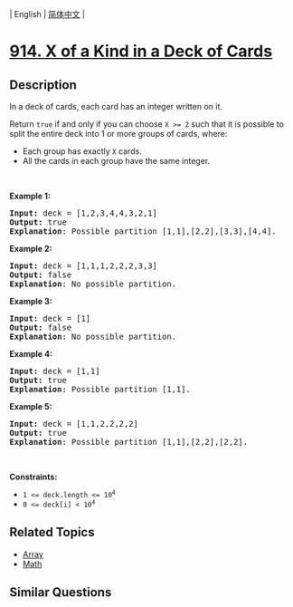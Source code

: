 
| English | [简体中文](README.md) |

# [914. X of a Kind in a Deck of Cards](https://leetcode-cn.com/problems/x-of-a-kind-in-a-deck-of-cards/)

## Description

<p>In a deck of cards, each card has an integer written on it.</p>

<p>Return <code>true</code> if and only if you can choose <code>X &gt;= 2</code> such that it is possible to split the entire deck into 1 or more groups of cards, where:</p>

<ul>
	<li>Each group has exactly <code>X</code> cards.</li>
	<li>All the cards in each group have the same integer.</li>
</ul>

<p>&nbsp;</p>
<p><strong>Example 1:</strong></p>

<pre>
<strong>Input:</strong> deck = [1,2,3,4,4,3,2,1]
<strong>Output:</strong> true
<strong>Explanation</strong>: Possible partition [1,1],[2,2],[3,3],[4,4].
</pre>

<p><strong>Example 2:</strong></p>

<pre>
<strong>Input:</strong> deck = [1,1,1,2,2,2,3,3]
<strong>Output:</strong> false
<strong>Explanation</strong>: No possible partition.
</pre>

<p><strong>Example 3:</strong></p>

<pre>
<strong>Input:</strong> deck = [1]
<strong>Output:</strong> false
<strong>Explanation</strong>: No possible partition.
</pre>

<p><strong>Example 4:</strong></p>

<pre>
<strong>Input:</strong> deck = [1,1]
<strong>Output:</strong> true
<strong>Explanation</strong>: Possible partition [1,1].
</pre>

<p><strong>Example 5:</strong></p>

<pre>
<strong>Input:</strong> deck = [1,1,2,2,2,2]
<strong>Output:</strong> true
<strong>Explanation</strong>: Possible partition [1,1],[2,2],[2,2].
</pre>

<p>&nbsp;</p>
<p><strong>Constraints:</strong></p>

<ul>
	<li><code>1 &lt;= deck.length &lt;= 10<sup>4</sup></code></li>
	<li><code>0 &lt;= deck[i] &lt; 10<sup>4</sup></code></li>
</ul>


## Related Topics

- [Array](https://leetcode-cn.com/tag/array)
- [Math](https://leetcode-cn.com/tag/math)

## Similar Questions


